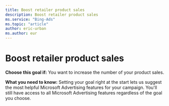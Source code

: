 ```yaml
---
title: Boost retailer product sales
description: Boost retailer product sales
ms.service: "Bing-Ads"
ms.topic: "article"
author: eric-urban
ms.author: eur
---
```


# Boost retailer product sales

**Choose this goal if:** You want to increase the number of your product sales.

**What you need to know:** Setting your goal right at the start lets us suggest the most helpful Microsoft Advertising features for your campaign. You'll still have access to all Microsoft Advertising features regardless of the goal you choose.


